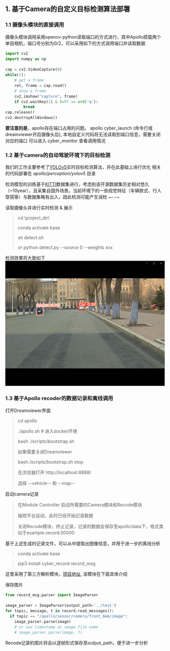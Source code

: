 
## 1. 基于Camera的自定义目标检测算法部署
### 1.1 摄像头模块的直接调用
摄像头模块调用采用opencv-python读取端口的方式进行，其中Apollo搭载两个单目相机，端口号分别为0/2，可以采用如下的方式调用端口并读取数据

```python
import cv2
import numpy as np

cap = cv2.VideoCapture(0)
while(1):
    # get a frame
    ret, frame = cap.read()
    # show a frame
    cv2.imshow("capture", frame)
    if cv2.waitKey(1) & 0xFF == ord('q'):
        break
cap.release()
cv2.destroyAllWindows() 
```

**要注意的是**，apollo存在端口占用的问题。
apollo cyber_launch (命令行或dreamviewer开启摄像头后), 本地自定义代码将无法读取到端口信息，需要关闭对应的端口
可以进入 cyber_monitor 查看调用情况


### 1.2 基于camera的自动驾驶环境下的目标检测
我们的工作主要参考了[YOLOv5](https://github.com/ultralytics/yolov5/tree/v5.0)实时目标检测算法，并在此基础上进行优化 
相关的代码部署在 *apollo/perception/yolov5* 目录

检测模型的训练基于[KITTI](https://www.cvlibs.net/datasets/kitti/)数据集进行，考虑到该开源数据集历史相对悠久（~10year），且采集自国外场景。当前环境下的一些视觉特征（车辆款式、行人穿搭等）与数据集略有出入，因此检测可能产生误检 ~-.-~

读取摄像头并进行实时检测 & 展示

> cd \\project_dir\\
> 
> conda activate base
> 
> sh detect.sh
> 
> *or* python detect.py --source 0 --weights xxx

检测效果将大致如下
![Image text](https://github.com/Zavieton/Apollo_Perception_GET_START/blob/main/1.png)


### 1.3 基于Apollo recoder的数据记录和离线调用
打开Dreamviewer界面
> cd apollo
> 
> ./apollo.sh # 进入docker环境
> 
> bash ./scripts/bootstrap.sh
> 
> 如果需要关闭Dreamviewer 
> 
> bash./scripts/bootstrap.sh stop
>
> 在浏览器打开 http://localhost:8888/
> 
> 选择 --vehicle-- 和 --map--

启动camera记录
> 在Module Controller 启动所需要的Camera模块和Recode模块
>
> 操控平台运动，此时已经开始记录数据
> 
> 关闭Recode模块，终止记录，记录的数据会保存至apollo/data下，格式类似于example.record.00000
> 

基于上述生成的记录文件，可以从中提取出图像信息，并用于进一步的离线分析
> conda activate base

> pip3 install cyber_record record_msg

这里采用了第三方解析模块，[项目地址](https://cyber-record.readthedocs.io/en/latest/#%E2%80%8Bcyber-record.readthedocs.io/en/latest/#), 该模块在下面具体介绍

保存图片
```python
from record_msg.parser import ImageParser

image_parser = ImageParser(output_path='../test')
for topic, message, t in record.read_messages():
  if topic == "/apollo/sensor/camera/front_6mm/image":
    image_parser.parse(image)
    # or use timestamp as image file name
    # image_parser.parse(image, t) 
```
Recode记录的图片将会以逐帧形式保存至output_path，便于进一步分析

